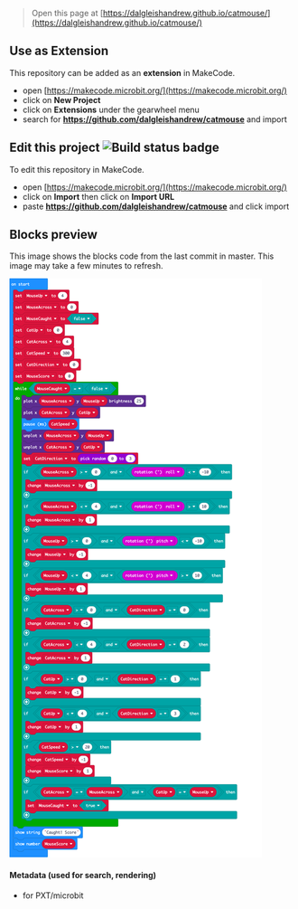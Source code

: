 
> Open this page at [https://dalgleishandrew.github.io/catmouse/](https://dalgleishandrew.github.io/catmouse/)

## Use as Extension

This repository can be added as an **extension** in MakeCode.

* open [https://makecode.microbit.org/](https://makecode.microbit.org/)
* click on **New Project**
* click on **Extensions** under the gearwheel menu
* search for **https://github.com/dalgleishandrew/catmouse** and import

## Edit this project ![Build status badge](https://github.com/dalgleishandrew/catmouse/workflows/MakeCode/badge.svg)

To edit this repository in MakeCode.

* open [https://makecode.microbit.org/](https://makecode.microbit.org/)
* click on **Import** then click on **Import URL**
* paste **https://github.com/dalgleishandrew/catmouse** and click import

## Blocks preview

This image shows the blocks code from the last commit in master.
This image may take a few minutes to refresh.

![A rendered view of the blocks](https://github.com/dalgleishandrew/catmouse/raw/master/.github/makecode/blocks.png)

#### Metadata (used for search, rendering)

* for PXT/microbit
<script src="https://makecode.com/gh-pages-embed.js"></script><script>makeCodeRender("{{ site.makecode.home_url }}", "{{ site.github.owner_name }}/{{ site.github.repository_name }}");</script>
